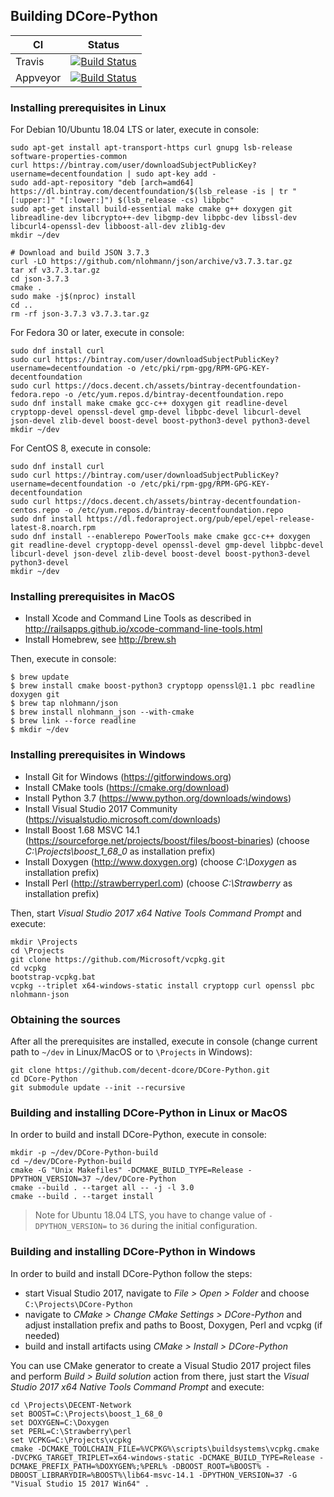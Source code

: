 Building DCore-Python
---------------------

| CI | Status |
| -- | ------ |
| Travis | [![Build Status](https://travis-ci.com/decent-dcore/DCore-Python.svg?branch=master)](https://travis-ci.com/decent-dcore/DCore-Python) |
| Appveyor | [![Build Status](https://ci.appveyor.com/api/projects/status/github/decent-dcore/DCore-Python?svg=true&branch=master)](https://ci.appveyor.com/project/decent-dcore/DCore-Python) |

### Installing prerequisites in Linux

For Debian 10/Ubuntu 18.04 LTS or later, execute in console:

    sudo apt-get install apt-transport-https curl gnupg lsb-release software-properties-common
    curl https://bintray.com/user/downloadSubjectPublicKey?username=decentfoundation | sudo apt-key add -
    sudo add-apt-repository "deb [arch=amd64] https://dl.bintray.com/decentfoundation/$(lsb_release -is | tr "[:upper:]" "[:lower:]") $(lsb_release -cs) libpbc"
    sudo apt-get install build-essential make cmake g++ doxygen git libreadline-dev libcrypto++-dev libgmp-dev libpbc-dev libssl-dev libcurl4-openssl-dev libboost-all-dev zlib1g-dev
    mkdir ~/dev

    # Download and build JSON 3.7.3
    curl -LO https://github.com/nlohmann/json/archive/v3.7.3.tar.gz
    tar xf v3.7.3.tar.gz
    cd json-3.7.3
    cmake .
    sudo make -j$(nproc) install
    cd ..
    rm -rf json-3.7.3 v3.7.3.tar.gz

For Fedora 30 or later, execute in console:

    sudo dnf install curl
    sudo curl https://bintray.com/user/downloadSubjectPublicKey?username=decentfoundation -o /etc/pki/rpm-gpg/RPM-GPG-KEY-decentfoundation
    sudo curl https://docs.decent.ch/assets/bintray-decentfoundation-fedora.repo -o /etc/yum.repos.d/bintray-decentfoundation.repo
    sudo dnf install make cmake gcc-c++ doxygen git readline-devel cryptopp-devel openssl-devel gmp-devel libpbc-devel libcurl-devel json-devel zlib-devel boost-devel boost-python3-devel python3-devel
    mkdir ~/dev

For CentOS 8, execute in console:

    sudo dnf install curl
    sudo curl https://bintray.com/user/downloadSubjectPublicKey?username=decentfoundation -o /etc/pki/rpm-gpg/RPM-GPG-KEY-decentfoundation
    sudo curl https://docs.decent.ch/assets/bintray-decentfoundation-centos.repo -o /etc/yum.repos.d/bintray-decentfoundation.repo
    sudo dnf install https://dl.fedoraproject.org/pub/epel/epel-release-latest-8.noarch.rpm
    sudo dnf install --enablerepo PowerTools make cmake gcc-c++ doxygen git readline-devel cryptopp-devel openssl-devel gmp-devel libpbc-devel libcurl-devel json-devel zlib-devel boost-devel boost-python3-devel python3-devel
    mkdir ~/dev

### Installing prerequisites in MacOS

* Install Xcode and Command Line Tools as described in http://railsapps.github.io/xcode-command-line-tools.html
* Install Homebrew, see http://brew.sh

Then, execute in console:

    $ brew update
    $ brew install cmake boost-python3 cryptopp openssl@1.1 pbc readline doxygen git
    $ brew tap nlohmann/json
    $ brew install nlohmann_json --with-cmake
    $ brew link --force readline
    $ mkdir ~/dev

### Installing prerequisites in Windows

* Install Git for Windows (https://gitforwindows.org)
* Install CMake tools (https://cmake.org/download)
* Install Python 3.7 (https://www.python.org/downloads/windows)
* Install Visual Studio 2017 Community (https://visualstudio.microsoft.com/downloads)
* Install Boost 1.68 MSVC 14.1 (https://sourceforge.net/projects/boost/files/boost-binaries) (choose *C:\Projects\boost_1_68_0* as installation prefix)
* Install Doxygen (http://www.doxygen.org) (choose *C:\Doxygen* as installation prefix)
* Install Perl (http://strawberryperl.com) (choose *C:\Strawberry* as installation prefix)

Then, start _Visual Studio 2017 x64 Native Tools Command Prompt_ and execute:

    mkdir \Projects
    cd \Projects
    git clone https://github.com/Microsoft/vcpkg.git
    cd vcpkg
    bootstrap-vcpkg.bat
    vcpkg --triplet x64-windows-static install cryptopp curl openssl pbc nlohmann-json

### Obtaining the sources

After all the prerequisites are installed, execute in console (change current path to `~/dev` in Linux/MacOS or to `\Projects` in Windows):

    git clone https://github.com/decent-dcore/DCore-Python.git
    cd DCore-Python
    git submodule update --init --recursive

### Building and installing DCore-Python in Linux or MacOS

In order to build and install DCore-Python, execute in console:

    mkdir -p ~/dev/DCore-Python-build
    cd ~/dev/DCore-Python-build
    cmake -G "Unix Makefiles" -DCMAKE_BUILD_TYPE=Release -DPYTHON_VERSION=37 ~/dev/DCore-Python
    cmake --build . --target all -- -j -l 3.0
    cmake --build . --target install

> Note for Ubuntu 18.04 LTS, you have to change value of `-DPYTHON_VERSION=` to `36` during the initial configuration.

### Building and installing DCore-Python in Windows

In order to build and install DCore-Python follow the steps:
* start Visual Studio 2017, navigate to _File > Open > Folder_ and choose `C:\Projects\DCore-Python`
* navigate to _CMake > Change CMake Settings > DCore-Python_ and adjust installation prefix and paths to Boost, Doxygen, Perl and vcpkg (if needed)
* build and install artifacts using _CMake > Install > DCore-Python_

You can use CMake generator to create a Visual Studio 2017 project files and perform _Build > Build solution_ action from there, just start the _Visual Studio 2017 x64 Native Tools Command Prompt_ and execute:

    cd \Projects\DECENT-Network
    set BOOST=C:\Projects\boost_1_68_0
    set DOXYGEN=C:\Doxygen
    set PERL=C:\Strawberry\perl
    set VCPKG=C:\Projects\vcpkg
    cmake -DCMAKE_TOOLCHAIN_FILE=%VCPKG%\scripts\buildsystems\vcpkg.cmake -DVCPKG_TARGET_TRIPLET=x64-windows-static -DCMAKE_BUILD_TYPE=Release -DCMAKE_PREFIX_PATH=%DOXYGEN%;%PERL% -DBOOST_ROOT=%BOOST% -DBOOST_LIBRARYDIR=%BOOST%\lib64-msvc-14.1 -DPYTHON_VERSION=37 -G "Visual Studio 15 2017 Win64" .
